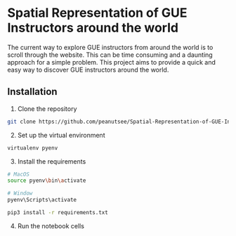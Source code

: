 # Spatial Representation of GUE Instructors around the world
The current way to explore GUE instructors from around the world is to scroll through the website. This can be time consuming and a daunting approach for a simple problem. This project aims to provide a quick and easy way to discover GUE instructors around the world.

## Installation 
1. Clone the repository 
```bash
git clone https://github.com/peanutsee/Spatial-Representation-of-GUE-Instructor.git
```

2. Set up the virtual environment 
```bash
virtualenv pyenv
```

3. Install the requirements
```bash
# MacOS
source pyenv\bin\activate

# Window
pyenv\Scripts\activate

pip3 install -r requirements.txt
```

4. Run the notebook cells